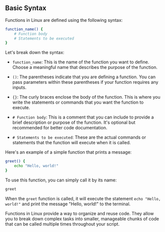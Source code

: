 ## Basic Syntax

Functions in Linux are defined using the following syntax:

```bash
function_name() {
    # Function body
    # Statements to be executed
}
```

Let's break down the syntax:

- `function_name`: This is the name of the function you want to define. Choose a meaningful name that describes the purpose of the function.

- `()`: The parentheses indicate that you are defining a function. You can pass parameters within these parentheses if your function requires any inputs.

- `{}`: The curly braces enclose the body of the function. This is where you write the statements or commands that you want the function to execute.

- `# Function body`: This is a comment that you can include to provide a brief description or purpose of the function. It's optional but recommended for better code documentation.

- `# Statements to be executed`: These are the actual commands or statements that the function will execute when it is called.

Here's an example of a simple function that prints a message:

```bash
greet() {
    echo "Hello, world!"
}
```

To use this function, you can simply call it by its name:

```bash
greet
```

When the `greet` function is called, it will execute the statement `echo "Hello, world!"` and print the message "Hello, world!" to the terminal.

Functions in Linux provide a way to organize and reuse code. They allow you to break down complex tasks into smaller, manageable chunks of code that can be called multiple times throughout your script.